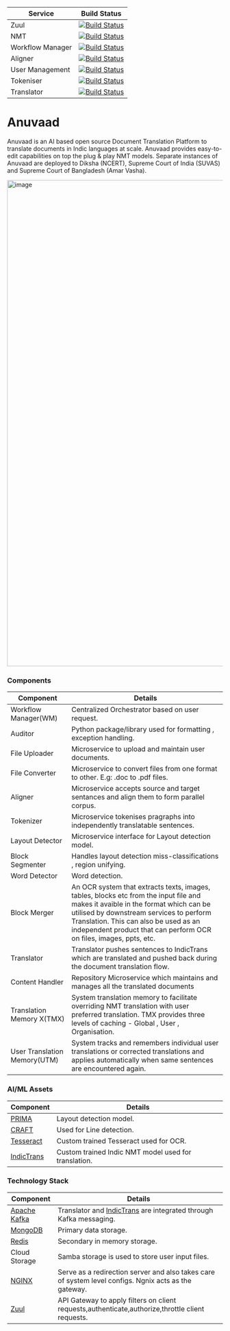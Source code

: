 
| Service | Build Status |
|---------| ----------- |
|  Zuul  |  [![Build Status](http://jenkins.idc.tarento.com/buildStatus/icon?job=anuvaad%2Fanuvaad-zuul-api-gw)](http://jenkins.idc.tarento.com/job/anuvaad/job/anuvaad-zuul-api-gw/) |
| NMT | [![Build Status](http://jenkins.idc.tarento.com/buildStatus/icon?job=anuvaad%2Fanuvaad-nmt-inference)](http://jenkins.idc.tarento.com/job/anuvaad/job/anuvaad-nmt-inference/)|
| Workflow Manager | [![Build Status](http://jenkins.idc.tarento.com/buildStatus/icon?job=anuvaad%2Fanuvaad-etl-wf-manager)](http://jenkins.idc.tarento.com/job/anuvaad/job/anuvaad-etl-wf-manager/)
| Aligner | [![Build Status](http://jenkins.idc.tarento.com/buildStatus/icon?job=anuvaad%2Fanuvaad-etl-aligner)](http://jenkins.idc.tarento.com/job/anuvaad/job/anuvaad-etl-aligner/)|
|User Management | [![Build Status](http://jenkins.idc.tarento.com/buildStatus/icon?job=anuvaad%2Fanuvaad-user-management)](http://jenkins.idc.tarento.com/job/anuvaad/job/anuvaad-user-management/)|
| Tokeniser | [![Build Status](http://jenkins.idc.tarento.com/buildStatus/icon?job=anuvaad%2Fanuvaad-etl-tokeniser)](http://jenkins.idc.tarento.com/job/anuvaad/job/anuvaad-etl-tokeniser/) |
| Translator | [![Build Status](http://jenkins.idc.tarento.com/buildStatus/icon?job=anuvaad%2Fanuvaad-etl-translator)](http://jenkins.idc.tarento.com/job/anuvaad/job/anuvaad-etl-translator/) |


# Anuvaad

Anuvaad is an AI based open source Document Translation Platform to translate documents in Indic languages at scale. Anuvaad provides easy-to-edit capabilities on top the plug & play NMT models. Separate instances of Anuvaad are deployed to Diksha (NCERT), Supreme Court of India (SUVAS) and Supreme Court of Bangladesh (Amar Vasha).

<img width="1135" alt="image" src="https://github.com/project-anuvaad/anuvaad/assets/1707796/84426483-e948-470f-b525-819fb374e77e">


### Components  ###

Component     | Details
--------------| -------------
Workflow Manager(WM)  | Centralized Orchestrator based on user request.
Auditor  | Python package/library used for formatting , exception handling.
File Uploader  | Microservice to upload and maintain user documents.
File Converter  | Microservice to convert files from one format to other. E.g: .doc to .pdf files.
Aligner  | Microservice accepts source and target sentances and align them to form parallel corpus.
Tokenizer  | Microservice tokenises pragraphs into independently translatable sentences. 
Layout Detector | Microservice interface for Layout detection model.
Block Segmenter  | Handles layout detection miss-classifications , region unifying.
Word Detector | Word detection.
Block Merger  | An OCR system that extracts texts, images, tables, blocks etc from the input file and makes it avaible in the format which can be utilised by downstream services to perform Translation. This can also be used as an independent product that can perform OCR on files, images, ppts, etc.
Translator  | Translator pushes sentences to IndicTrans which are translated and pushed back during the document translation flow.
Content Handler  | Repository Microservice which maintains and manages all the translated documents
Translation Memory X(TMX)  | System translation memory to facilitate overriding NMT translation with user preferred translation. TMX provides three levels of caching - Global , User , Organisation.
User Translation Memory(UTM)  | System tracks and remembers individual user translations or corrected translations and applies automatically when same sentences are encountered again.


### AI/ML Assets  ###
Component  | Details
------------- | -------------
[PRIMA](https://github.com/Layout-Parser/layout-model-training)  | Layout detection model.
[CRAFT](https://github.com/clovaai/CRAFT-pytorch)  | Used for Line detection.
[Tesseract](https://github.com/tesseract-ocr)  | Custom trained Tesseract used for OCR.
[IndicTrans](https://github.com/AI4Bharat/indicTrans)  | Custom trained Indic NMT model used for translation.

### Technology Stack  ###

Component  | Details
------------- | -------------
[Apache Kafka](https://kafka.apache.org/)  | Translator and [IndicTrans](https://github.com/AI4Bharat/indicTrans) are integrated through Kafka messaging.
[MongoDB](https://www.mongodb.com/)  | Primary data storage.
[Redis](https://redis.io/)  | Secondary in memory storage.
Cloud Storage  | Samba storage is used to store user input files.
[NGINX](https://www.nginx.com/)  | Serve as a redirection server and also takes care of system level configs. Ngnix acts as the gateway.
[Zuul](https://github.com/Netflix/zuul) | API Gateway to apply filters on client requests,authenticate,authorize,throttle client requests.
